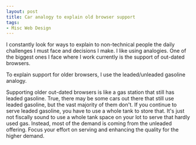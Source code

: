 ```yaml
---
layout: post
title: Car analogy to explain old browser support
tags:
- Misc Web Design
---
```


I constantly look for ways to explain to non-technical people the daily challenges I must face and decisions I make.  I like using analogies.  One of the biggest ones I face where I work currently is the support of out-dated browsers. 

To explain support for older browsers, I use the leaded/unleaded gasoline analogy.

Supporting older out-dated browsers is like a gas station that still has leaded gasoline.  True, there may be some cars out there that still use leaded gasoline, but the vast majority of them don't.  If you continue to serve leaded gasoline, you have to use a whole tank to store that.  It's just not fiscally sound to use a whole tank space on your lot to serve that hardly used gas.  Instead, most of the demand is coming from the unleaded offering.  Focus your effort on serving and enhancing the quality for the higher demand.


